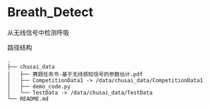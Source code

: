 # Breath_Detect

从无线信号中检测呼吸

路径结构
```
.
├── chusai_data
│   ├── 赛题任务书-基于无线感知信号的参数估计.pdf
│   ├── CompetitionData1 -> /data/chusai_data/CompetitionData1
│   ├── demo_code.py
│   └── TestData -> /data/chusai_data/TestData
└── README.md
```

